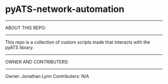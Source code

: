 # pyATS-network-automation

*****************************
ABOUT THIS REPO:
*****************************

This repo is a collection of custom scripts made that interacts with the pyATS library.

*****************************
OWNER AND CONTRIBUTERS:
*****************************

Owner: Jonathan Lynn
Contributers: N/A
